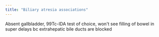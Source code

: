 ```yaml
---
title: "Biliary atresia associations"
---
```

Absent gallbladder, 99Tc-IDA test of choice, won't see filling of bowel in super delays bc extrahepatic bile ducts are blocked

